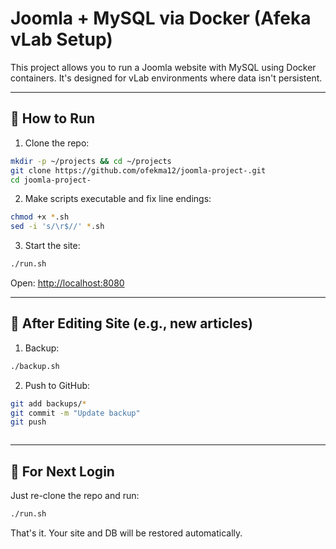 # Joomla + MySQL via Docker (Afeka vLab Setup)

This project allows you to run a Joomla website with MySQL using Docker containers. It's designed for vLab environments where data isn't persistent.

---

## 🚀 How to Run

1. Clone the repo:
```bash
mkdir -p ~/projects && cd ~/projects
git clone https://github.com/ofekma12/joomla-project-.git
cd joomla-project-
```

2. Make scripts executable and fix line endings:
```bash
chmod +x *.sh
sed -i 's/\r$//' *.sh
```

3. Start the site:
```bash
./run.sh
```

Open: [http://localhost:8080](http://localhost:8080)

---

## 💾 After Editing Site (e.g., new articles)

1. Backup:
```bash
./backup.sh
```

2. Push to GitHub:
```bash
git add backups/*
git commit -m "Update backup"
git push
```
```or ./auto-backup-push.sh
```
---

## 🔁 For Next Login

Just re-clone the repo and run:
```bash
./run.sh
```

That's it. Your site and DB will be restored automatically.
